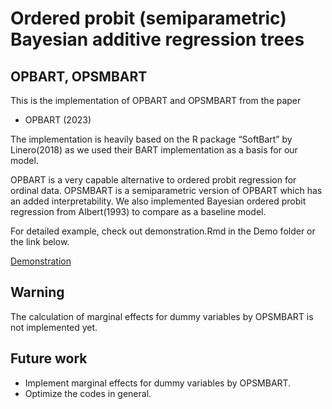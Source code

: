 # Ordered probit (semiparametric) Bayesian additive regression trees

## OPBART, OPSMBART

This is the implementation of OPBART and OPSMBART from the paper

- OPBART (2023)

The implementation is heavily based on the R package “SoftBart” by Linero(2018) as we used their BART implementation as a basis for our model.

OPBART is a very capable alternative to ordered probit regression for ordinal data. OPSMBART is a semiparametric version of OPBART which has an added interpretability. We also implemented Bayesian ordered probit regression from Albert(1993) to compare as a baseline model.

For detailed example, check out demonstration.Rmd in the Demo folder or the link below.

[Demonstration](https://rawcdn.githack.com/jaeyonggy/OPBART/main/Demo/demonstration.nb.html)


## Warning

The calculation of marginal effects for dummy variables by OPSMBART is not implemented yet.

## Future work

- Implement marginal effects for dummy variables by OPSMBART.
- Optimize the codes in general.





